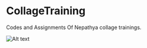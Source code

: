 # CollageTraining
Codes and Assignments Of Nepathya collage trainings. 

![Alt text](assests/img/collage.jpg)